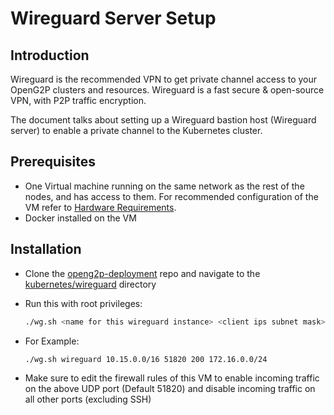 # Wireguard Server Setup

## Introduction

Wireguard is the recommended VPN to get private channel access to your OpenG2P clusters and resources. Wireguard is a fast secure & open-source VPN, with P2P traffic encryption.

The document talks about setting up a Wireguard bastion host (Wireguard server) to enable a private channel to the Kubernetes cluster.

## Prerequisites

* One Virtual machine running on the same network as the rest of the nodes, and has access to them. For recommended configuration of the VM refer to [Hardware Requirements](k8s-cluster-requirements.md).
* Docker installed on the VM

## Installation

* Clone the [openg2p-deployment](https://github.com/OpenG2P/openg2p-deployment) repo and navigate to the [kubernetes/wireguard](https://github.com/OpenG2P/openg2p-deployment/tree/main/kubernetes/wireguard) directory
*   Run this with root privileges:

    ```bash
    ./wg.sh <name for this wireguard instance> <client ips subnet mask> <port> <no of peers> <subnet mask of the cluster nodes & lbs>
    ```
*   For Example:

    ```bash
    ./wg.sh wireguard 10.15.0.0/16 51820 200 172.16.0.0/24
    ```
* Make sure to edit the firewall rules of this VM to enable incoming traffic on the above UDP port (Default 51820) and disable incoming traffic on all other ports (excluding SSH)
